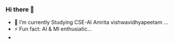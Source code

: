 ### Hi there 👋
- 🌱 I’m currently Studying CSE-AI Amrita vishwavidhyapeetam ...
- ⚡ Fun fact: AI & Ml enthusiatic...
- <!--
- 🔭 I’m currently exploring new stuff ...
- 👯 I’m looking to collaborate on ...
- 🤔 I’m looking for help with ...
- 💬 Ask me about ...
- 📫 How to reach me: ...
- 😄 Pronouns: ...
 -->

